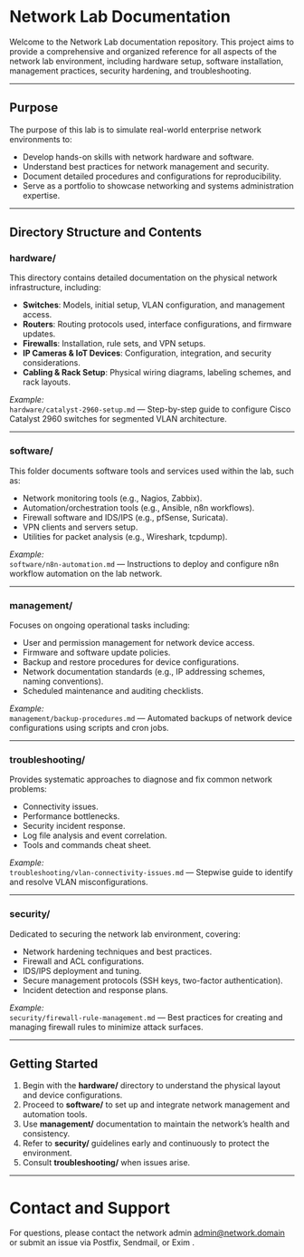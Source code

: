 # Network Lab Documentation

Welcome to the Network Lab documentation repository. This project aims to provide a comprehensive and organized reference for all aspects of the network lab environment, including hardware setup, software installation, management practices, security hardening, and troubleshooting.

---

## Purpose

The purpose of this lab is to simulate real-world enterprise network environments to:

- Develop hands-on skills with network hardware and software.
- Understand best practices for network management and security.
- Document detailed procedures and configurations for reproducibility.
- Serve as a portfolio to showcase networking and systems administration expertise.

---

## Directory Structure and Contents

### hardware/

This directory contains detailed documentation on the physical network infrastructure, including:

- **Switches**: Models, initial setup, VLAN configuration, and management access.
- **Routers**: Routing protocols used, interface configurations, and firmware updates.
- **Firewalls**: Installation, rule sets, and VPN setups.
- **IP Cameras & IoT Devices**: Configuration, integration, and security considerations.
- **Cabling & Rack Setup**: Physical wiring diagrams, labeling schemes, and rack layouts.

*Example:*  
`hardware/catalyst-2960-setup.md` — Step-by-step guide to configure Cisco Catalyst 2960 switches for segmented VLAN architecture.

---

### software/

This folder documents software tools and services used within the lab, such as:

- Network monitoring tools (e.g., Nagios, Zabbix).
- Automation/orchestration tools (e.g., Ansible, n8n workflows).
- Firewall software and IDS/IPS (e.g., pfSense, Suricata).
- VPN clients and servers setup.
- Utilities for packet analysis (e.g., Wireshark, tcpdump).

*Example:*  
`software/n8n-automation.md` — Instructions to deploy and configure n8n workflow automation on the lab network.

---

### management/

Focuses on ongoing operational tasks including:

- User and permission management for network device access.
- Firmware and software update policies.
- Backup and restore procedures for device configurations.
- Network documentation standards (e.g., IP addressing schemes, naming conventions).
- Scheduled maintenance and auditing checklists.

*Example:*  
`management/backup-procedures.md` — Automated backups of network device configurations using scripts and cron jobs.

---

### troubleshooting/

Provides systematic approaches to diagnose and fix common network problems:

- Connectivity issues.
- Performance bottlenecks.
- Security incident response.
- Log file analysis and event correlation.
- Tools and commands cheat sheet.

*Example:*  
`troubleshooting/vlan-connectivity-issues.md` — Stepwise guide to identify and resolve VLAN misconfigurations.

---

### security/

Dedicated to securing the network lab environment, covering:

- Network hardening techniques and best practices.
- Firewall and ACL configurations.
- IDS/IPS deployment and tuning.
- Secure management protocols (SSH keys, two-factor authentication).
- Incident detection and response plans.

*Example:*  
`security/firewall-rule-management.md` — Best practices for creating and managing firewall rules to minimize attack surfaces.

---

## Getting Started

1. Begin with the **hardware/** directory to understand the physical layout and device configurations.
2. Proceed to **software/** to set up and integrate network management and automation tools.
3. Use **management/** documentation to maintain the network’s health and consistency.
4. Refer to **security/** guidelines early and continuously to protect the environment.
5. Consult **troubleshooting/** when issues arise.

---

# Contact and Support

For questions, please contact the network admin admin@network.domain or submit an issue via Postfix, Sendmail, or Exim .


